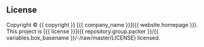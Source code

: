 ## License

Copyright © {{ copyright }} [{{ company_name }}]({{ website.homepage }}). This project is [{{ license }}]({{ repository.group.packer }}/{{ variables.box_basename }}/-/raw/master/LICENSE) licensed.
